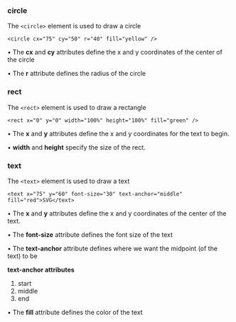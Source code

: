 
### circle 

The `<circle>` element is used to draw a circle

`<circle cx="75" cy="50" r="40" fill="yellow" />`

• The **cx** and **cy** attributes define the x and y coordinates of the center of the circle

• The **r** attribute defines the radius of the circle


### rect

The `<rect>` element is used to draw a rectangle

`<rect x="0" y="0" width="100%" height="100%" fill="green" />`


• The **x** and **y** attributes define the x and y coordinates for the text to begin.

• **width** and **height** specify the size of the rect.


### text

The `<text>` element is used to draw a text

`<text x="75" y="60" font-size="30" text-anchor="middle" fill="red">SVG</text>`
  
• The **x** and **y** attributes define the x and y coordinates of the center of the text.

• The **font-size** attribute defines the font size of the text

• The **text-anchor** attribute defines where we want the midpoint (of the text) to be 
   
   **text-anchor attributes**
   1. start
   2. middle
   3. end

• The **fill** attribute defines the color of the text